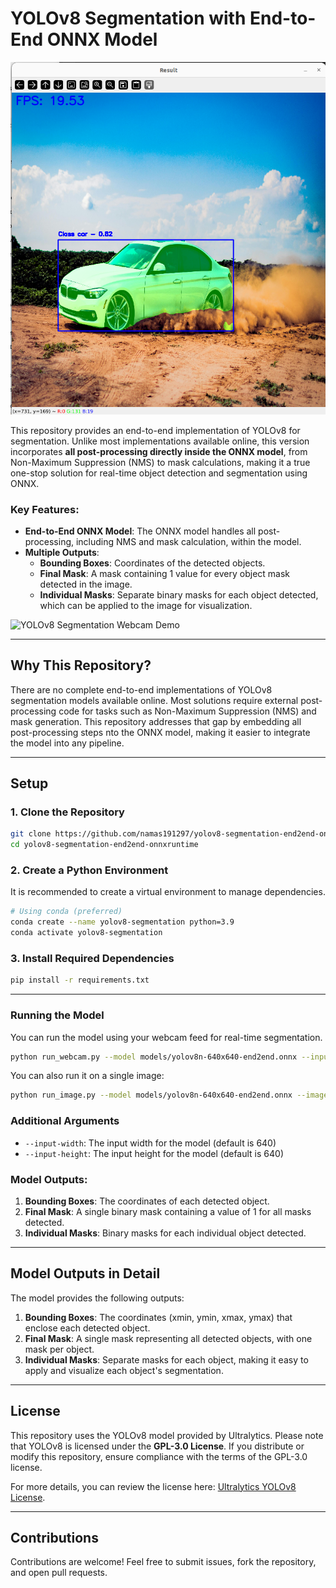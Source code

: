 # YOLOv8 Segmentation with End-to-End ONNX Model

![YOLOv8 Segmentation Example](assets/git_image.png)

This repository provides an end-to-end implementation of YOLOv8 for segmentation. Unlike most implementations available online, this version incorporates **all post-processing directly inside the ONNX model**, from Non-Maximum Suppression (NMS) to mask calculations, making it a true one-stop solution for real-time object detection and segmentation using ONNX. 

### Key Features:
- **End-to-End ONNX Model**: The ONNX model handles all post-processing, including NMS and mask calculation, within the model.
- **Multiple Outputs**:
  - **Bounding Boxes**: Coordinates of the detected objects.
  - **Final Mask**: A mask containing 1 value for every object mask detected in the image.
  - **Individual Masks**: Separate binary masks for each object detected, which can be applied to the image for visualization.

![YOLOv8 Segmentation Webcam Demo](assets/git_webcam.gif)

---

## Why This Repository?

There are no complete end-to-end implementations of YOLOv8 segmentation models available online. Most solutions require external post-processing code for tasks such as Non-Maximum Suppression (NMS) and mask generation. This repository addresses that gap by embedding all post-processing steps nto the ONNX model, making it easier to integrate the model into any pipeline.

---

## Setup

### 1. Clone the Repository

```bash
git clone https://github.com/namas191297/yolov8-segmentation-end2end-onnxruntime.git
cd yolov8-segmentation-end2end-onnxruntime
```

### 2. Create a Python Environment

It is recommended to create a virtual environment to manage dependencies.

```bash
# Using conda (preferred)
conda create --name yolov8-segmentation python=3.9
conda activate yolov8-segmentation
```

### 3. Install Required Dependencies

```bash
pip install -r requirements.txt
```

---

### Running the Model

You can run the model using your webcam feed for real-time segmentation.

```bash
python run_webcam.py --model models/yolov8n-640x640-end2end.onnx --input-width 640 --input-height 640
```

You can also run it on a single image:

```bash 
python run_image.py --model models/yolov8n-640x640-end2end.onnx --image assets/pexels-car.jpg --input-width 640 --input-height 640
```

### Additional Arguments

- `--input-width`: The input width for the model (default is 640)
- `--input-height`: The input height for the model (default is 640)

### Model Outputs:
1. **Bounding Boxes**: The coordinates of each detected object.
2. **Final Mask**: A single binary mask containing a value of 1 for all masks detected.
3. **Individual Masks**: Binary masks for each individual object detected.


---

## Model Outputs in Detail

The model provides the following outputs:
1. **Bounding Boxes**: The coordinates (xmin, ymin, xmax, ymax) that enclose each detected object.
2. **Final Mask**: A single mask representing all detected objects, with one mask per object.
3. **Individual Masks**: Separate masks for each object, making it easy to apply and visualize each object's segmentation.

--- 

## License

This repository uses the YOLOv8 model provided by Ultralytics. Please note that YOLOv8 is licensed under the **GPL-3.0 License**. If you distribute or modify this repository, ensure compliance with the terms of the GPL-3.0 license.

For more details, you can review the license here: [Ultralytics YOLOv8 License](https://github.com/ultralytics/yolov8/blob/main/LICENSE).

---

## Contributions

Contributions are welcome! Feel free to submit issues, fork the repository, and open pull requests.
